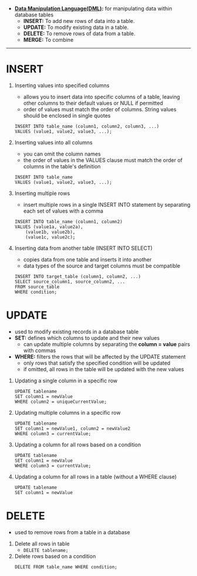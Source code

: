 - **[Data Manipulation Language(DML)]():** for manipulating data within database tables
    - **INSERT:** To add new rows of data into a table.
    - **UPDATE:** To modify existing data in a table.
    - **DELETE:** To remove rows of data from a table.
    - **MERGE:** To combine


_______________________________________________________

# INSERT
1. Inserting values into specified columns
    - allows you to insert data into specific columns of a table, leaving other columns to their default values or NULL if permitted
    - order of values must match the order of columns. String values should be enclosed in single quotes
    ```
    INSERT INTO table_name (column1, column2, column3, ...)
    VALUES (value1, value2, value3, ...);
    ```

2. Inserting values into all columns
    - you can omit the column names
    - the order of values in the VALUES clause must match the order of columns in the table's definition
    ```
    INSERT INTO table_name
    VALUES (value1, value2, value3, ...);
    ```

3. Inserting multiple rows
    - insert multiple rows in a single INSERT INTO statement by separating each set of values with a comma
    ```
    INSERT INTO table_name (column1, column2)
    VALUES (value1a, value2a),
        (value1b, value2b),
        (value1c, value2c);
    ```

4. Inserting data from another table (INSERT INTO SELECT)
    - copies data from one table and inserts it into another
    - data types of the source and target columns must be compatible
    ```
    INSERT INTO target_table (column1, column2, ...)
    SELECT source_column1, source_column2, ...
    FROM source_table
    WHERE condition;
    ```

# UPDATE
- used to modify existing records in a database table
- **SET:** defines which columns to update and their new values
    - can update multiple columns by separating the **column = value** pairs with commas
- **WHERE:** filters the rows that will be affected by the UPDATE statement
    - only rows that satisfy the specified condition will be updated
    - if omitted, all rows in the table will be updated with the new values


1. Updating a single column in a specific row
    ```
    UPDATE tablename
    SET column1 = newValue
    WHERE column2 = uniqueCurrentValue;
    ```
2. Updating multiple columns in a specific row
    ```
    UPDATE tablename
    SET column1 = newValue1, column2 = newValue2
    WHERE column3 = currentValue;
    ```

3. Updating a column for all rows based on a condition
    ```
    UPDATE tablename
    SET column1 = newValue
    WHERE column3 = currentValue;
    ```

4. Updating a column for all rows in a table (without a WHERE clause)
    ```
    UPDATE tablename
    SET column1 = newValue
    ```

# DELETE
-  used to remove rows from a table in a database

1. Delete all rows in table
    - `DELETE tablename;`
2. Delete rows based on a condition
    ```
    DELETE FROM table_name WHERE condition;
    ```